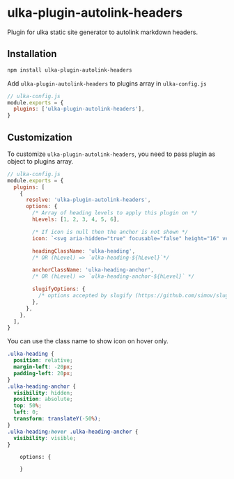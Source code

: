 # ulka-plugin-autolink-headers

Plugin for ulka static site generator to autolink markdown headers.

## Installation

```bash
npm install ulka-plugin-autolink-headers
```

Add `ulka-plugin-autolink-headers` to plugins array in `ulka-config.js`

```js
// ulka-config.js
module.exports = {
  plugins: ['ulka-plugin-autolink-headers'],
}
```

## Customization

To customize `ulka-plugin-autolink-headers`, you need to pass plugin as object to plugins array.

```javascript
// ulka-config.js
module.exports = {
  plugins: [
    {
      resolve: 'ulka-plugin-autolink-headers',
      options: {
        /* Array of heading levels to apply this plugin on */
        hLevels: [1, 2, 3, 4, 5, 6],

        /* If icon is null then the anchor is not shown */
        icon: `<svg aria-hidden="true" focusable="false" height="16" version="1.1" viewBox="0 0 16 16" width="16"><path fill-rule="evenodd" d="M4 9h1v1H4c-1.5 0-3-1.69-3-3.5S2.55 3 4 3h4c1.45 0 3 1.69 3 3.5 0 1.41-.91 2.72-2 3.25V8.59c.58-.45 1-1.27 1-2.09C10 5.22 8.98 4 8 4H4c-.98 0-2 1.22-2 2.5S3 9 4 9zm9-3h-1v1h1c1 0 2 1.22 2 2.5S13.98 12 13 12H9c-.98 0-2-1.22-2-2.5 0-.83.42-1.64 1-2.09V6.25c-1.09.53-2 1.84-2 3.25C6 11.31 7.55 13 9 13h4c1.45 0 3-1.69 3-3.5S14.5 6 13 6z"></path></svg>`,

        headingClassName: 'ulka-heading',
        /* OR (hLevel) => `ulka-heading-${hLevel}`*/

        anchorClassName: 'ulka-heading-anchor',
        /* OR (hLevel) => `ulka-heading-anchor-${hLevel}` */

        slugifyOptions: {
          /* options accepted by slugify (https://github.com/simov/slugify) */
        },
      },
    },
  ],
}
```

You can use the class name to show icon on hover only.

```css
.ulka-heading {
  position: relative;
  margin-left: -20px;
  padding-left: 20px;
}
.ulka-heading-anchor {
  visibility: hidden;
  position: absolute;
  top: 50%;
  left: 0;
  transform: translateY(-50%);
}
.ulka-heading:hover .ulka-heading-anchor {
  visibility: visible;
}
```

        options: {

        }
